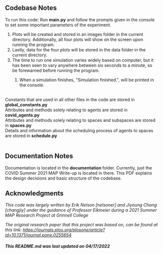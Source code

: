 ## Codebase Notes 

To run this code: Run **main.py** and follow the prompts given in the console to set some important parameters of the experiment.<br>
<ol>
<li> Plots will be created and stored in an images folder in the current directory. Additionally, all four plots will show on the screen upon running the program. </li>
<li> Lastly, data for the four plots will be stored in the data folder in the current directory.</li>
<li> The time to run one simulation varies widely based on computer, but it has been seen to vary anywhere between six seconds to a minute, so be forewarned before running the program.</li>
<ol> <li> When a simulation finishes, "Simulation finished.", will be printed in the console. </li> </ol> </li> </ol> <br>
Constants that are used in all other files in the code are stored in <b> global_constants.py </b> <br>
Attributes and methods solely relating to agents are stored in <b> covid_agents.py </b> <br>
Attributes and methods solely relating to spaces and subspaces are stored in <b> spaces.py </b> <br>
Details and information about the scheduling process of agents to spaces are stored in <b> schedule.py </b> <br> </br>

## Documentation Notes

Documentation is located in the <b> documentation </b> folder. Currently, just the COVID Summer 2021 MAP Write-up is located in there. This PDF explains the design decisions and basic structure of the codebase.

## Acknowledgments

*This code was largely written by Erik Nelson [nelsoner] and Jiyoung Chang [changjiy] under the guidance of Professor Eikmeier during a 2021 Summer MAP Research Project at Grinnell College*

*The original research paper that this project was based on, can be found at this link: https://journals.plos.org/plosone/article?id=10.1371/journal.pone.0255654*

##### This README.md was last updated on 04/17/2022